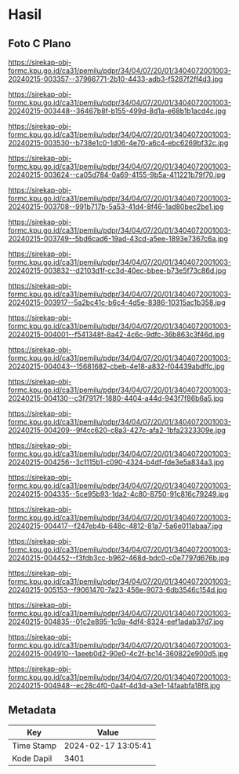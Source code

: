 # Hasil

## Foto C Plano

https://sirekap-obj-formc.kpu.go.id/ca31/pemilu/pdpr/34/04/07/20/01/3404072001003-20240215-003357--37966771-2b10-4433-adb3-f5287f2ff4d3.jpg

https://sirekap-obj-formc.kpu.go.id/ca31/pemilu/pdpr/34/04/07/20/01/3404072001003-20240215-003448--36467b8f-b155-499d-8d1a-e68b1b1acd4c.jpg

https://sirekap-obj-formc.kpu.go.id/ca31/pemilu/pdpr/34/04/07/20/01/3404072001003-20240215-003530--b738e1c0-1d06-4e70-a6c4-ebc6269bf32c.jpg

https://sirekap-obj-formc.kpu.go.id/ca31/pemilu/pdpr/34/04/07/20/01/3404072001003-20240215-003624--ca05d784-0a69-4155-9b5a-411221b79f70.jpg

https://sirekap-obj-formc.kpu.go.id/ca31/pemilu/pdpr/34/04/07/20/01/3404072001003-20240215-003708--991b717b-5a53-41d4-8f46-1ad80bec2be1.jpg

https://sirekap-obj-formc.kpu.go.id/ca31/pemilu/pdpr/34/04/07/20/01/3404072001003-20240215-003749--5bd6cad6-19ad-43cd-a5ee-1893e7367c6a.jpg

https://sirekap-obj-formc.kpu.go.id/ca31/pemilu/pdpr/34/04/07/20/01/3404072001003-20240215-003832--d2103d1f-cc3d-40ec-bbee-b73e5f73c86d.jpg

https://sirekap-obj-formc.kpu.go.id/ca31/pemilu/pdpr/34/04/07/20/01/3404072001003-20240215-003917--5a2bc41c-b6c4-4d5e-8386-10315ac1b358.jpg

https://sirekap-obj-formc.kpu.go.id/ca31/pemilu/pdpr/34/04/07/20/01/3404072001003-20240215-004001--f541348f-8a42-4c6c-9dfc-36b863c3f46d.jpg

https://sirekap-obj-formc.kpu.go.id/ca31/pemilu/pdpr/34/04/07/20/01/3404072001003-20240215-004043--15681682-cbeb-4e18-a832-f04439abdffc.jpg

https://sirekap-obj-formc.kpu.go.id/ca31/pemilu/pdpr/34/04/07/20/01/3404072001003-20240215-004130--c3f7917f-1880-4404-a44d-943f7f86b6a5.jpg

https://sirekap-obj-formc.kpu.go.id/ca31/pemilu/pdpr/34/04/07/20/01/3404072001003-20240215-004209--9f4cc620-c8a3-427c-afa2-1bfa2323309e.jpg

https://sirekap-obj-formc.kpu.go.id/ca31/pemilu/pdpr/34/04/07/20/01/3404072001003-20240215-004256--3c1115b1-c090-4324-b4df-fde3e5a834a3.jpg

https://sirekap-obj-formc.kpu.go.id/ca31/pemilu/pdpr/34/04/07/20/01/3404072001003-20240215-004335--5ce95b93-1da2-4c80-8750-91c816c79249.jpg

https://sirekap-obj-formc.kpu.go.id/ca31/pemilu/pdpr/34/04/07/20/01/3404072001003-20240215-004417--f247eb4b-648c-4812-81a7-5a6e011abaa7.jpg

https://sirekap-obj-formc.kpu.go.id/ca31/pemilu/pdpr/34/04/07/20/01/3404072001003-20240215-004452--f3fdb3cc-b962-468d-bdc0-c0e7797d676b.jpg

https://sirekap-obj-formc.kpu.go.id/ca31/pemilu/pdpr/34/04/07/20/01/3404072001003-20240215-005153--f9061470-7a23-456e-9073-6db3546c154d.jpg

https://sirekap-obj-formc.kpu.go.id/ca31/pemilu/pdpr/34/04/07/20/01/3404072001003-20240215-004835--01c2e895-1c9a-4df4-8324-eef1adab37d7.jpg

https://sirekap-obj-formc.kpu.go.id/ca31/pemilu/pdpr/34/04/07/20/01/3404072001003-20240215-004910--1aeeb0d2-90e0-4c2f-bc14-360822e900d5.jpg

https://sirekap-obj-formc.kpu.go.id/ca31/pemilu/pdpr/34/04/07/20/01/3404072001003-20240215-004948--ec28c4f0-0a4f-4d3d-a3e1-14faabfa18f8.jpg


## Metadata

| Key        | Value               |
| ---------- | ------------------- |
| Time Stamp | 2024-02-17 13:05:41 |
| Kode Dapil | 3401                |



